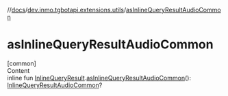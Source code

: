 //[docs](../../index.md)/[dev.inmo.tgbotapi.extensions.utils](index.md)/[asInlineQueryResultAudioCommon](as-inline-query-result-audio-common.md)



# asInlineQueryResultAudioCommon  
[common]  
Content  
inline fun [InlineQueryResult](../dev.inmo.tgbotapi.types.InlineQueries.InlineQueryResult.abstracts/-inline-query-result/index.md).[asInlineQueryResultAudioCommon](as-inline-query-result-audio-common.md)(): [InlineQueryResultAudioCommon](../dev.inmo.tgbotapi.types.InlineQueries.InlineQueryResult.abstracts.results.audio/-inline-query-result-audio-common/index.md)?  



